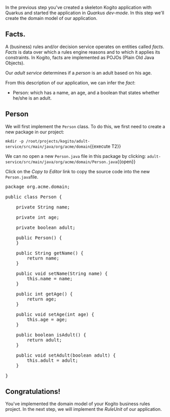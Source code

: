 In the previous step you've created a skeleton Kogito application with Quarkus and started the application in _Quarkus dev-mode_. In this step we'll create the domain model of our application.

## Facts.

A (business) rules and/or decision service operates on entities called _facts_. _Facts_ is data over which a rules engine reasons and to which it applies its constraints. In Kogito, facts are implemented as POJOs (Plain Old Java Objects).

Our _adult service_ determines if a _person_ is an adult based on his age.

From this description of our application, we can infer the _fact_:

* Person: which has a name, an age, and a boolean that states whether he/she is an adult.


## Person

We will first implement the `Person` class. To do this, we first need to create a new package in our project:

`mkdir -p /root/projects/kogito/adult-service/src/main/java/org/acme/domain`{{execute T2}}

We can no open a new `Person.java` file in this package by clicking: `adult-service/src/main/java/org/acme/domain/Person.java`{{open}}

Click on the _Copy to Editor_ link to copy the source code into the new `Person.java`file.

<pre class="file" data-filename="./adult-service/src/main/java/org/acme/domain/Person.java" data-target="replace">
package org.acme.domain;

public class Person {

    private String name;

    private int age;

    private boolean adult;

    public Person() {
    }

    public String getName() {
        return name;
    }

    public void setName(String name) {
        this.name = name;
    }

    public int getAge() {
        return age;
    }

    public void setAge(int age) {
        this.age = age;
    }

    public boolean isAdult() {
        return adult;
    }

    public void setAdult(boolean adult) {
        this.adult = adult;
    }

}
</pre>


## Congratulations!

You've implemented the domain model of your Kogito business rules project. In the next step, we will implement the _RuleUnit_ of our application.
